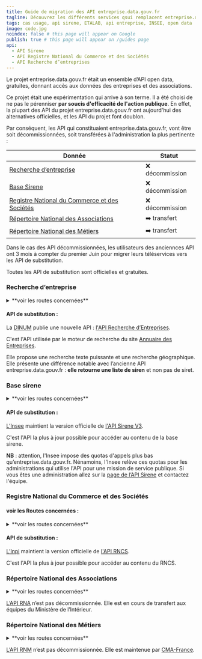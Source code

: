 ```yaml
---
title: Guide de migration des API entreprise.data.gouv.fr
tagline: Découvrez les différents services qsui remplacent entreprise.data.gouv.fr
tags: cas usage, api sirene, ETALAB, api entreprise, INSEE, open data
image: code.jpg
noindex: false # this page will appear on Google
publish: true # this page will appear on /guides page
api:
  - API Sirene
  - API Registre National du Commerce et des Sociétés
  - API Recherche d’entreprises
---
```


Le projet entreprise.data.gouv.fr était un ensemble d’API open data, gratuites, donnant accès aux données des entreprises et des associations.

Ce projet était une expérimentation qui arrive à son terme. Il a été choisi de ne pas le pérenniser **par soucis d'efficacité de l'action publique**. En effet, la plupart des API du projet entreprise.data.gouv.fr ont aujourd'hui des alternatives officielles, et les API du projet font doublon.

Par conséquent, les API qui constituaient entreprise.data.gouv.fr, vont être soit décommissionnées, soit transférées à l'administration la plus pertinente :

| Donnée                                                                                          | Statut          |
| ----------------------------------------------------------------------------------------------- | --------------- |
| [Recherche d’entreprise](#recherche-d’entreprise)                                               | ❌ décommission |
| [Base Sirene](#base-sirene)                                                                     | ❌ décommission |
| [Registre National du Commerce et des Sociétés](#registre-national-du-commerce-et-des-societes) | ❌ décommission |
| [Répertoire National des Associations](#repertoire-national-des-associations)                   | ➡️ transfert    |
| [Répertoire National des Métiers](#repertoire-national-des-metiers)                             | ➡️ transfert    |

Dans le cas des API décommissionnées, les utilisateurs des anciennces API ont 3 mois à compter du premier Juin pour migrer leurs téléservices vers les API de substitution.

Toutes les API de substitution sont officielles et gratuites.

### Recherche d’entreprise

<details>
<summary>**voir les routes concernées**</summary>
<br/>
- recherche texte : _/api/sirene/v1/full_text/_
- recherche autour d’un point : _/api/sirene/v1/near_point_

Ces routes permettaient de construire facilement un moteur de recherche, faire de la siretisation de donnée ou de rechercher une entreprise sur un fond de carte.

</details>

#### API de substitution :

La [DINUM](/producteurs/dinum) publie une nouvelle API : [l'API Recherche d’Entreprises](/les-api/api-recherche-entreprises).

C'est l'API utilisée par le moteur de recherche du site [Annuaire des Entreprises](https://annuaire-entreprises.data.gouv.fr).

Elle propose une recherche texte puissante et une recherche géographique. Elle présente une différence notable avec l’ancienne API entreprise.data.gouv.fr : **elle retourne une liste de siren** et non pas de siret.

### Base sirene

<details>
<summary>**voir les routes concernées**</summary>
<br/>
- recherche de siren : _/api/sirene/v1/siren/_ et _/api/sirene/v1/siren/_
- recherche de siret : _/api/sirene/v3/unites_legales/_ et _/api/sirene/v1/siret/_

Ces routes permettaient de faire du remplissage automatique de formulaires avec des champs de la base Sirene tels que l'adresse, la raison sociale, où le code NAF.

</details>

#### API de substitution :

[L’Insee](/producteurs/insee) maintient la version officielle de [l'API Sirene V3](/les-api/sirene_v3).

C'est l'API la plus à jour possible pour accéder au contenu de la base sirene.

**NB** : attention, l'Insee impose des quotas d'appels plus bas qu’entreprise.data.gouv.fr. Nénamoins, l'Insee relève ces quotas pour les administrations qui utilise l'API pour une mission de service publique. Si vous êtes une administration allez sur la [page de l’API Sirene](/les-api/sirene_v3) et contactez l'équipe.

### Registre National du Commerce et des Sociétés

#### voir les Routes concernées :

<details>
<summary>**voir les routes concernées**</summary>
<br/>
- recherche de siren : _api/rncs/v1/fiches_identite/_

Cette route permettait d’accéder au contenu du Registre National du Commerce et des Sociétés pour une entreprise qui y est inscrite. Elle permettait aussi de produire un PDF avec tous les éléments du RNCS.

</details>

#### API de substitution :

[L’Inpi](/producteurs/inpi) maintient la version officielle de [l'API RNCS](/les-api/api-rncs).

C'est l'API la plus à jour possible pour accéder au contenu du RNCS.

### Répertoire National des Associations

<details>
<summary>**voir les routes concernées**</summary>
<br/>
- recherche texte d’une association : _/api/rna/v1/full_text/_
- recherche de siret : _/api/rna/v1/id/_
- recherche de numéro rna : _/api/rna/v1/siret/_

Ces routes permettent de faire du remplissage automatique de formulaires avec des champs du RNA tels que le numéro RNA etc.

</details>

[L’API RNA](/les-api/api_rna) n’est pas décommissionnée. Elle est en cours de transfert aux équipes du Ministère de l’Intérieur.

### Répertoire National des Métiers

<details>
<summary>**voir les routes concernées**</summary>
<br/>
- recherche de siren : _api-rnm.artisanat.fr/v2/entreprises/_

Cette route permet d’accéder au contenu du Répertoire National des Métiers pour une entreprise qui y est inscrite.

</details>

[L’API RNM](/les-api/api_rnm) n’est pas décommissionnée. Elle est maintenue par [CMA-France](/producteurs/cma-france).
